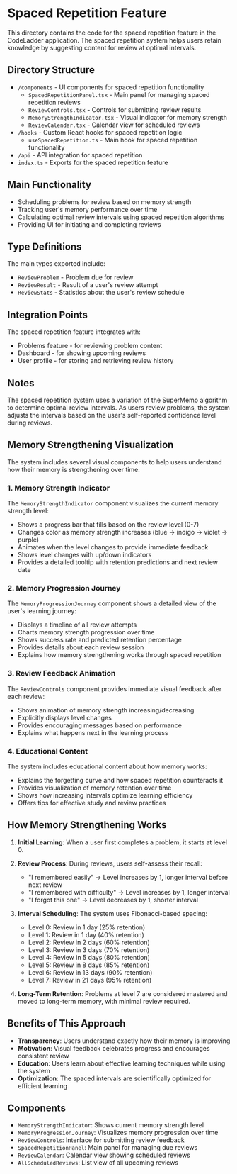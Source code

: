 # Spaced Repetition Feature

This directory contains the code for the spaced repetition feature in the CodeLadder application. The spaced repetition system helps users retain knowledge by suggesting content for review at optimal intervals.

## Directory Structure

- `/components` - UI components for spaced repetition functionality
  - `SpacedRepetitionPanel.tsx` - Main panel for managing spaced repetition reviews
  - `ReviewControls.tsx` - Controls for submitting review results
  - `MemoryStrengthIndicator.tsx` - Visual indicator for memory strength
  - `ReviewCalendar.tsx` - Calendar view for scheduled reviews
- `/hooks` - Custom React hooks for spaced repetition logic
  - `useSpacedRepetition.ts` - Main hook for spaced repetition functionality
- `/api` - API integration for spaced repetition
- `index.ts` - Exports for the spaced repetition feature

## Main Functionality

- Scheduling problems for review based on memory strength
- Tracking user's memory performance over time
- Calculating optimal review intervals using spaced repetition algorithms
- Providing UI for initiating and completing reviews

## Type Definitions

The main types exported include:
- `ReviewProblem` - Problem due for review
- `ReviewResult` - Result of a user's review attempt
- `ReviewStats` - Statistics about the user's review schedule

## Integration Points

The spaced repetition feature integrates with:
- Problems feature - for reviewing problem content
- Dashboard - for showing upcoming reviews
- User profile - for storing and retrieving review history

## Notes

The spaced repetition system uses a variation of the SuperMemo algorithm to determine optimal review intervals. As users review problems, the system adjusts the intervals based on the user's self-reported confidence level during reviews.

## Memory Strengthening Visualization

The system includes several visual components to help users understand how their memory is strengthening over time:

### 1. Memory Strength Indicator

The `MemoryStrengthIndicator` component visualizes the current memory strength level:

- Shows a progress bar that fills based on the review level (0-7)
- Changes color as memory strength increases (blue → indigo → violet → purple)
- Animates when the level changes to provide immediate feedback
- Shows level changes with up/down indicators
- Provides a detailed tooltip with retention predictions and next review date

### 2. Memory Progression Journey

The `MemoryProgressionJourney` component shows a detailed view of the user's learning journey:

- Displays a timeline of all review attempts
- Charts memory strength progression over time
- Shows success rate and predicted retention percentage
- Provides details about each review session
- Explains how memory strengthening works through spaced repetition

### 3. Review Feedback Animation

The `ReviewControls` component provides immediate visual feedback after each review:

- Shows animation of memory strength increasing/decreasing
- Explicitly displays level changes
- Provides encouraging messages based on performance
- Explains what happens next in the learning process

### 4. Educational Content

The system includes educational content about how memory works:

- Explains the forgetting curve and how spaced repetition counteracts it
- Provides visualization of memory retention over time
- Shows how increasing intervals optimize learning efficiency
- Offers tips for effective study and review practices

## How Memory Strengthening Works

1. **Initial Learning**: When a user first completes a problem, it starts at level 0.

2. **Review Process**: During reviews, users self-assess their recall:
   - "I remembered easily" → Level increases by 1, longer interval before next review
   - "I remembered with difficulty" → Level increases by 1, longer interval
   - "I forgot this one" → Level decreases by 1, shorter interval

3. **Interval Scheduling**: The system uses Fibonacci-based spacing:
   - Level 0: Review in 1 day (25% retention)
   - Level 1: Review in 1 day (40% retention)
   - Level 2: Review in 2 days (60% retention)
   - Level 3: Review in 3 days (70% retention)
   - Level 4: Review in 5 days (80% retention)
   - Level 5: Review in 8 days (85% retention)
   - Level 6: Review in 13 days (90% retention)
   - Level 7: Review in 21 days (95% retention)

4. **Long-Term Retention**: Problems at level 7 are considered mastered and moved to long-term memory, with minimal review required.

## Benefits of This Approach

- **Transparency**: Users understand exactly how their memory is improving
- **Motivation**: Visual feedback celebrates progress and encourages consistent review
- **Education**: Users learn about effective learning techniques while using the system
- **Optimization**: The spaced intervals are scientifically optimized for efficient learning

## Components

- `MemoryStrengthIndicator`: Shows current memory strength level
- `MemoryProgressionJourney`: Visualizes memory progression over time
- `ReviewControls`: Interface for submitting review feedback
- `SpacedRepetitionPanel`: Main panel for managing due reviews
- `ReviewCalendar`: Calendar view showing scheduled reviews
- `AllScheduledReviews`: List view of all upcoming reviews 